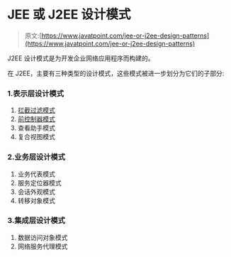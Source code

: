 # JEE 或 J2EE 设计模式

> 原文:[https://www.javatpoint.com/jee-or-j2ee-design-patterns](https://www.javatpoint.com/jee-or-j2ee-design-patterns)

J2EE 设计模式是为开发企业网络应用程序而构建的。

在 J2EE，主要有三种类型的设计模式，这些模式被进一步划分为它们的子部分:

### 1.表示层设计模式

1.  [拦截过滤模式](intercepting-filter-pattern)
2.  [前控制器模式](front-controller-pattern)
3.  查看助手模式
4.  复合视图模式

### 2.业务层设计模式

1.  业务代表模式
2.  服务定位器模式
3.  会话外观模式
4.  转移对象模式

### 3.集成层设计模式

1.  数据访问对象模式
2.  网络服务代理模式